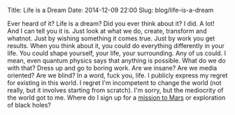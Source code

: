 Title: Life is a Dream
Date: 2014-12-09 22:00
Slug: blog/life-is-a-dream


Ever heard of it? Life is a dream? Did you ever think about it? I did. A lot! 
And I can tell you it is. Just look at what we do, create, transform and 
whatnot. Just by wishing something it comes true. Just by work you get results. 
When you think about it, you could do everything differently in your life. You 
could shape yourself, your life, your surrounding. Any of us could. I mean, 
even quantum physics says that anything is possible. What do we do with that? 
Dress up and go to boring work. Are we insane? Are we media oriented? Are we 
blind? In a word, fuck you, life. I publicly express my regret for existing in 
this world. I regret I'm incompetent to change the world (not really, but it 
involves starting from scratch). I'm sorry, but the mediocrity of the world got 
to me. Where do I sign up for a [mission to Mars](http://www.mars-one.com) or 
exploration of black holes?
